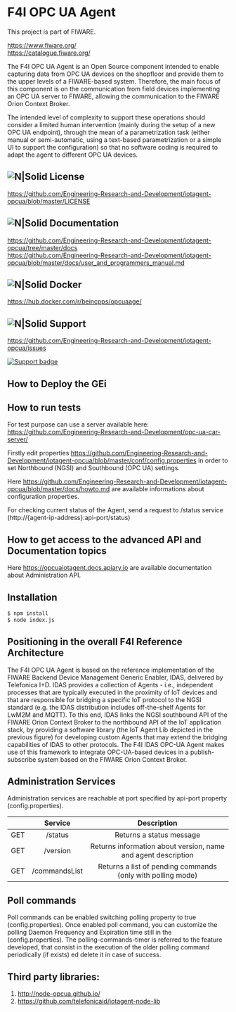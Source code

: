 # F4I OPC UA Agent
This project is part of FIWARE.

https://www.fiware.org/ <br/>
https://catalogue.fiware.org/
    
The F4I OPC UA Agent is an Open Source component intended to enable capturing data from OPC UA devices on the shopfloor and provide them to the upper levels of a FIWARE-based system. Therefore, the main focus of this component is on the communication from field devices implementing an OPC UA server to FIWARE, allowing the communication to the FIWARE Orion Context Broker.

The intended level of complexity to support these operations should consider a limited human intervention (mainly during the setup of a new OPC UA endpoint), through the mean of a parametrization task (either manual or semi-automatic, using a text-based parametrization or a simple UI to support the configuration) so that no software coding is required to adapt the agent to different OPC UA devices.

## ![N|Solid](https://img.shields.io/badge/license-AGPL-blue.svg) License
https://github.com/Engineering-Research-and-Development/iotagent-opcua/blob/master/LICENSE
## ![N|Solid](https://readthedocs.org/projects/iotagent-opcua/badge/?version=latest) Documentation
https://github.com/Engineering-Research-and-Development/iotagent-opcua/tree/master/docs <br/>
https://github.com/Engineering-Research-and-Development/iotagent-opcua/blob/master/docs/user_and_programmers_manual.md
## ![N|Solid](https://img.shields.io/docker/pulls/beincpps/opcuaage.svg) Docker 
https://hub.docker.com/r/beincpps/opcuaage/

## ![N|Solid](https://img.shields.io/badge/support-sof-yellowgreen.svg) Support
https://github.com/Engineering-Research-and-Development/iotagent-opcua/issues <br/>

[![Support badge](https://nexus.lab.fiware.org/repository/raw/public/badges/stackoverflow/iot-agents.svg)](https://stackoverflow.com/questions/tagged/fiware+iot)


## How to Deploy the GEi

## How to run tests

For test purpose can use a server available here:<br/>
https://github.com/Engineering-Research-and-Development/opc-ua-car-server/

Firstly edit properties https://github.com/Engineering-Research-and-Development/iotagent-opcua/blob/master/conf/config.properties in order to set Northbound (NGSI) and Southbound (OPC UA) settings.

Here https://github.com/Engineering-Research-and-Development/iotagent-opcua/blob/master/docs/howto.md are available informations about configuration properties.

For checking current status of the Agent, send a request to /status service (http://{agent-ip-address}:api-port/status)  

## How to get access to the advanced API and Documentation topics
Here https://opcuaiotagent.docs.apiary.io are available documentation about Administration API. 
## Installation 
```sh
$ npm install
$ node index.js
```

## Positioning in the overall F4I Reference Architecture
The F4I OPC UA Agent is based on the reference implementation of the FIWARE Backend Device Management Generic Enabler, IDAS, delivered by Telefonica I+D.
IDAS provides a collection of Agents - i.e., independent processes that are typically executed in the proximity of IoT devices and that are responsible for bridging a specific IoT protocol to the NGSI standard (e.g. the IDAS distribution includes off-the-shelf Agents for LwM2M and MQTT). To this end, IDAS links the NGSI southbound API of the FIWARE Orion Context Broker to the northbound API of the IoT application stack, by providing a software library (the IoT Agent Lib depicted in the previous figure) for developing custom Agents that may extend the bridging capabilities of IDAS to other protocols. The F4I IDAS OPC-UA Agent makes use of this framework to integrate OPC-UA-based devices in a publish-subscribe system based on the FIWARE Orion Context Broker.


## Administration Services
Administration services are reachable at port specified by api-port property (config.properties).

|     |    Service    |                          Description                          |
|-----|:-------------:|:-------------------------------------------------------------:|
| GET | /status       | Returns a status message                                      |
| GET | /version      | Returns information about version, name and agent description |
| GET | /commandsList | Returns a list of pending commands (only with polling mode)   |


## Poll commands
Poll commands can be enabled switching polling property to true (config.properties). Once enabled poll command, you can customize the polling Daemon Frequency and Expiration time still in the (config.properties). The polling-commands-timer is referred to the feature developed, that consist in the execution of the older polling command periodically (if exists) ed delete it in case of success.

## Third party libraries:
1. http://node-opcua.github.io/
2. https://github.com/telefonicaid/iotagent-node-lib
